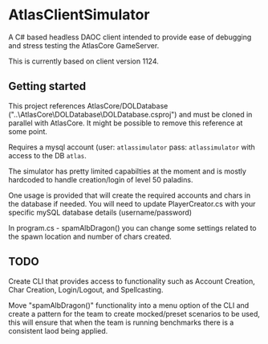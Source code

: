 # AtlasClientSimulator

A C# based headless DAOC client intended to provide ease of debugging and stress testing the AtlasCore GameServer.

This is currently based on client version 1124.

## Getting started

This project references AtlasCore/DOLDatabase ("..\AtlasCore\DOLDatabase\DOLDatabase.csproj") and must be cloned in parallel with AtlasCore. It might be possible to remove this reference at some point.

Requires a mysql account (user: `atlassimulator` pass: `atlassimulator` with access to the DB `atlas`.

The simulator has pretty limited capabilties at the moment and is mostly hardcoded to handle creation/login of level 50 paladins.

One usage is provided that will create the required accounts and chars in the database if needed. You will need to update PlayerCreator.cs with your specific mySQL database details (username/password)

In program.cs - spamAlbDragon() you can change some settings related to the spawn location and number of chars created. 

## TODO

Create CLI that provides access to functionality such as Account Creation, Char Creation, Login/Logout, and Spellcasting.

Move "spamAlbDragon()" functionality into a menu option of the CLI and create a pattern for the team to create mocked/preset scenarios to be used, this will ensure that when the team is running benchmarks there is a consistent laod being applied.